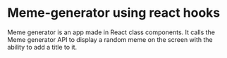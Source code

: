 # Meme-generator using react hooks

Meme generator is an app made in React class components. It calls the Meme generator API to display a random meme on the screen with the ability to add a title to it.

